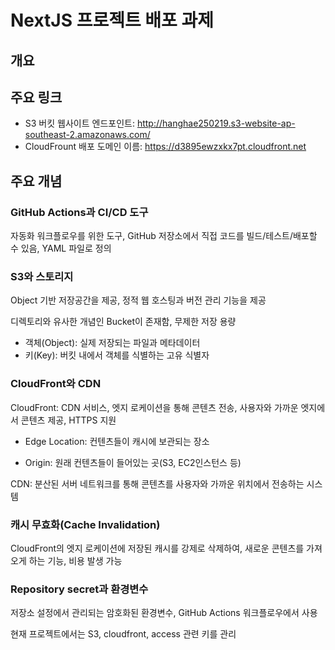 # NextJS 프로젝트 배포 과제

## 개요

## 주요 링크

- S3 버킷 웹사이트 엔드포인트: http://hanghae250219.s3-website-ap-southeast-2.amazonaws.com/
- CloudFrount 배포 도메인 이름: https://d3895ewzxkx7pt.cloudfront.net

## 주요 개념

### GitHub Actions과 CI/CD 도구

자동화 워크플로우를 위한 도구, GitHub 저장소에서 직접 코드를 빌드/테스트/배포할 수 있음, YAML 파일로 정의

### S3와 스토리지

Object 기반 저장공간을 제공, 정적 웹 호스팅과 버전 관리 기능을 제공

디렉토리와 유사한 개념인 Bucket이 존재함, 무제한 저장 용량

- 객체(Object): 실제 저장되는 파일과 메타데이터
- 키(Key): 버킷 내에서 객체를 식별하는 고유 식별자

### CloudFront와 CDN

CloudFront: CDN 서비스, 엣지 로케이션을 통해 콘텐츠 전송, 사용자와 가까운 엣지에서 콘텐츠 제공, HTTPS 지원

- Edge Location: 컨텐츠들이 캐시에 보관되는 장소

- Origin: 원래 컨텐츠들이 들어있는 곳(S3, EC2인스턴스 등)

CDN: 분산된 서버 네트워크를 통해 콘텐츠를 사용자와 가까운 위치에서 전송하는 시스템

### 캐시 무효화(Cache Invalidation)

CloudFront의 엣지 로케이션에 저장된 캐시를 강제로 삭제하여, 새로운 콘텐츠를 가져오게 하는 기능, 비용 발생 가능

### Repository secret과 환경변수

저장소 설정에서 관리되는 암호화된 환경변수, GitHub Actions 워크플로우에서 사용

현재 프로젝트에서는 S3, cloudfront, access 관련 키를 관리
